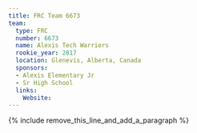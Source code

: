 ```yaml
---
title: FRC Team 6673
team:
  type: FRC
  number: 6673
  name: Alexis Tech Warriors
  rookie_year: 2017
  location: Glenevis, Alberta, Canada
  sponsors:
  - Alexis Elementary Jr
  - Sr High School
  links:
    Website:
---
```


{% include remove_this_line_and_add_a_paragraph %}